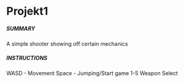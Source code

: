 # Projekt1

#####     SUMMARY    #####

A simple shooter showing off certain mechanics


#####  INSTRUCTIONS  #####

WASD - Movement
Space - Jumping/Start game
1-5 Weapon Select
